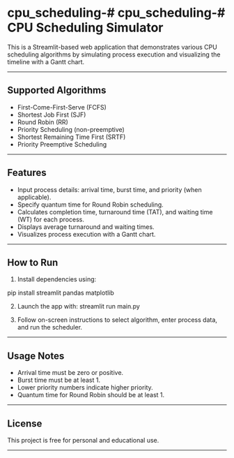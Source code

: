 # cpu_scheduling-# cpu_scheduling-# CPU Scheduling Simulator

This is a Streamlit-based web application that demonstrates various CPU scheduling algorithms by simulating process execution and visualizing the timeline with a Gantt chart.

---

## Supported Algorithms

- First-Come-First-Serve (FCFS)
- Shortest Job First (SJF)
- Round Robin (RR)
- Priority Scheduling (non-preemptive)
- Shortest Remaining Time First (SRTF)
- Priority Preemptive Scheduling

---

## Features

- Input process details: arrival time, burst time, and priority (when applicable).
- Specify quantum time for Round Robin scheduling.
- Calculates completion time, turnaround time (TAT), and waiting time (WT) for each process.
- Displays average turnaround and waiting times.
- Visualizes process execution with a Gantt chart.

---

## How to Run

1. Install dependencies using:

pip install streamlit pandas matplotlib

2. Launch the app with:
streamlit run main.py


3. Follow on-screen instructions to select algorithm, enter process data, and run the scheduler.

---

## Usage Notes

- Arrival time must be zero or positive.
- Burst time must be at least 1.
- Lower priority numbers indicate higher priority.
- Quantum time for Round Robin should be at least 1.

---

## License

This project is free for personal and educational use.

---

